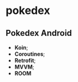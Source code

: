 # pokedex

## Pokedex Android

   
   - **Koin**;
   - **Coroutines**;
   - **Retrofit**;
   - **MVVM**;
   - **ROOM**



